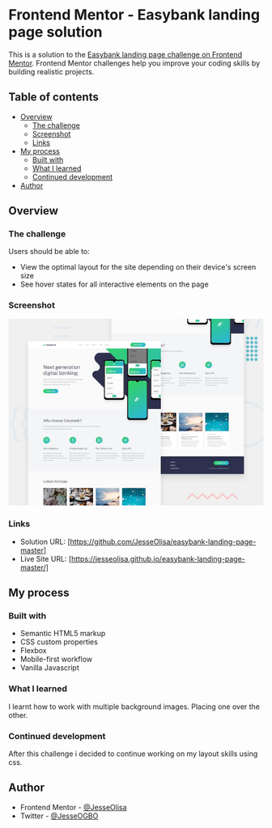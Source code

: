 # Frontend Mentor - Easybank landing page solution

This is a solution to the [Easybank landing page challenge on Frontend Mentor](https://www.frontendmentor.io/challenges/easybank-landing-page-WaUhkoDN). Frontend Mentor challenges help you improve your coding skills by building realistic projects. 

## Table of contents

- [Overview](#overview)
  - [The challenge](#the-challenge)
  - [Screenshot](#screenshot)
  - [Links](#links)
- [My process](#my-process)
  - [Built with](#built-with)
  - [What I learned](#what-i-learned)
  - [Continued development](#continued-development)
- [Author](#author)


## Overview

### The challenge

Users should be able to:

- View the optimal layout for the site depending on their device's screen size
- See hover states for all interactive elements on the page

### Screenshot

![](./design/desktop-preview.jpg)

### Links

- Solution URL: [https://github.com/JesseOlisa/easybank-landing-page-master]
- Live Site URL: [https://jesseolisa.github.io/easybank-landing-page-master/]

## My process

### Built with

- Semantic HTML5 markup
- CSS custom properties
- Flexbox
- Mobile-first workflow
- Vanilla Javascript


### What I learned

I learnt how to work with multiple background images. Placing one over the other.

### Continued development

After this challenge i decided to continue working on my layout skills using css.


## Author

- Frontend Mentor - [@JesseOlisa](https://www.frontendmentor.io/profile/JesseOlisa)
- Twitter - [@JesseOGBO](https://www.twitter.com/JesseOGBO)
